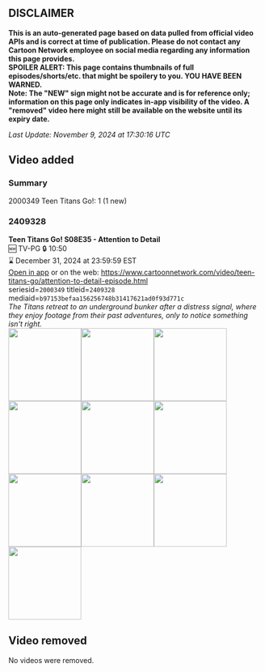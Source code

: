 ## DISCLAIMER
**This is an auto-generated page based on data pulled from official video APIs and is correct at time of publication. Please do not contact any Cartoon Network employee on social media regarding any information this page provides.**  
**SPOILER ALERT: This page contains thumbnails of full episodes/shorts/etc. that might be spoilery to you. YOU HAVE BEEN WARNED.**  
**Note: The "NEW" sign might not be accurate and is for reference only; information on this page only indicates in-app visibility of the video. A "removed" video here might still be available on the website until its expiry date.**  

_Last Update: November 9, 2024 at 17:30:16 UTC_
## Video added
### Summary
2000349 Teen Titans Go!: 1 (1 new)  
### 2409328
**Teen Titans Go! S08E35 - Attention to Detail**  
🆕 TV-PG 🔒 10:50  
⌛ December 31, 2024 at 23:59:59 EST  
[Open in app](https://cnvideo.sercomkc.org/redirector.html?type=cnapp&seriesid=2000349&titleid=2409328&mediaid=b97153befaa156256748b31417621ad0f93d771c) or on the web: https://www.cartoonnetwork.com/video/teen-titans-go/attention-to-detail-episode.html  
seriesid=`2000349` titleid=`2409328` mediaid=`b97153befaa156256748b31417621ad0f93d771c`  
_The Titans retreat to an underground bunker after a distress signal, where they enjoy footage from their past adventures, only to notice something isn't right._  
<a href="https://s3.amazonaws.com/cartoonorchestrator/2409328_001_1280x720.jpg"><img src="https://s3.amazonaws.com/cartoonorchestrator/2409328_001_640x360.jpg" height="144px" /></a><a href="https://s3.amazonaws.com/cartoonorchestrator/2409328_002_1280x720.jpg"><img src="https://s3.amazonaws.com/cartoonorchestrator/2409328_002_640x360.jpg" height="144px" /></a><a href="https://s3.amazonaws.com/cartoonorchestrator/2409328_003_1280x720.jpg"><img src="https://s3.amazonaws.com/cartoonorchestrator/2409328_003_640x360.jpg" height="144px" /></a><a href="https://s3.amazonaws.com/cartoonorchestrator/2409328_004_1280x720.jpg"><img src="https://s3.amazonaws.com/cartoonorchestrator/2409328_004_640x360.jpg" height="144px" /></a><a href="https://s3.amazonaws.com/cartoonorchestrator/2409328_005_1280x720.jpg"><img src="https://s3.amazonaws.com/cartoonorchestrator/2409328_005_640x360.jpg" height="144px" /></a><a href="https://s3.amazonaws.com/cartoonorchestrator/2409328_006_1280x720.jpg"><img src="https://s3.amazonaws.com/cartoonorchestrator/2409328_006_640x360.jpg" height="144px" /></a><a href="https://s3.amazonaws.com/cartoonorchestrator/2409328_007_1280x720.jpg"><img src="https://s3.amazonaws.com/cartoonorchestrator/2409328_007_640x360.jpg" height="144px" /></a><a href="https://s3.amazonaws.com/cartoonorchestrator/2409328_008_1280x720.jpg"><img src="https://s3.amazonaws.com/cartoonorchestrator/2409328_008_640x360.jpg" height="144px" /></a><a href="https://s3.amazonaws.com/cartoonorchestrator/2409328_009_1280x720.jpg"><img src="https://s3.amazonaws.com/cartoonorchestrator/2409328_009_640x360.jpg" height="144px" /></a><a href="https://s3.amazonaws.com/cartoonorchestrator/2409328_010_1280x720.jpg"><img src="https://s3.amazonaws.com/cartoonorchestrator/2409328_010_640x360.jpg" height="144px" /></a>
## Video removed
No videos were removed.  
